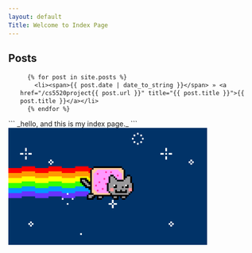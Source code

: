 ```yaml
---
layout: default
Title: Welcome to Index Page
---
```

## Posts

<ul class="posts">

	  {% for post in site.posts %}
	    <li><span>{{ post.date | date_to_string }}</span> » <a href="/cs5520project{{ post.url }}" title="{{ post.title }}">{{ post.title }}</a></li>
	  {% endfor %}
</ul>
```
_hello, and this is my index page._
```
<img src = "https://raw.githubusercontent.com/saiqi1999/cs5520project/gh-pages/images/nyan-cat.gif" width="400"/>

